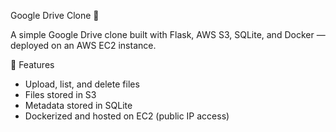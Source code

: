 Google Drive Clone 🚀

A simple Google Drive clone built with Flask, AWS S3, SQLite, and Docker — deployed on an AWS EC2 instance.

🔧 Features
- Upload, list, and delete files
- Files stored in S3
- Metadata stored in SQLite
- Dockerized and hosted on EC2 (public IP access)
